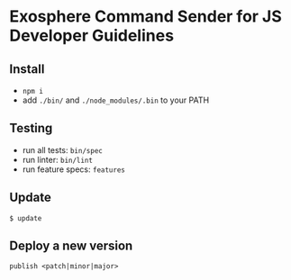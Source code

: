 # Exosphere Command Sender for JS Developer Guidelines

## Install

* `npm i`
* add `./bin/` and `./node_modules/.bin` to your PATH


## Testing

- run all tests: `bin/spec`
- run linter: `bin/lint`
- run feature specs: `features`


## Update

```
$ update
```


## Deploy a new version

```
publish <patch|minor|major>
```
